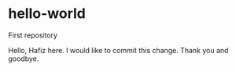 # hello-world
First repository


Hello, Hafiz here. I would like to commit this change.
Thank you and goodbye.
